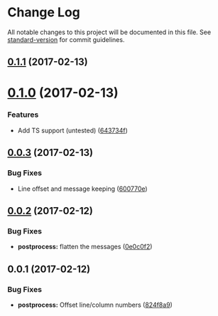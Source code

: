# Change Log

All notable changes to this project will be documented in this file. See [standard-version](https://github.com/conventional-changelog/standard-version) for commit guidelines.

<a name="0.1.1"></a>
## [0.1.1](https://github.com/knownasilya/eslint-plugin-doc-code-blocks/compare/v0.1.0...v0.1.1) (2017-02-13)



<a name="0.1.0"></a>
# [0.1.0](https://github.com/knownasilya/eslint-plugin-doc-code-blocks/compare/v0.0.3...v0.1.0) (2017-02-13)


### Features

* Add TS support (untested) ([643734f](https://github.com/knownasilya/eslint-plugin-doc-code-blocks/commit/643734f))



<a name="0.0.3"></a>
## [0.0.3](https://github.com/knownasilya/eslint-plugin-doc-code-blocks/compare/v0.0.2...v0.0.3) (2017-02-13)


### Bug Fixes

* Line offset and message keeping ([600770e](https://github.com/knownasilya/eslint-plugin-doc-code-blocks/commit/600770e))



<a name="0.0.2"></a>
## [0.0.2](https://github.com/knownasilya/eslint-plugin-doc-code-blocks/compare/v0.0.1...v0.0.2) (2017-02-12)


### Bug Fixes

* **postprocess:** flatten the messages ([0e0c0f2](https://github.com/knownasilya/eslint-plugin-doc-code-blocks/commit/0e0c0f2))



<a name="0.0.1"></a>
## 0.0.1 (2017-02-12)


### Bug Fixes

* **postprocess:** Offset line/column numbers ([824f8a9](https://github.com/knownasilya/eslint-plugin-doc-code-blocks/commit/824f8a9))
